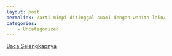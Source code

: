 ```yaml
---
layout: post
permalink: /arti-mimpi-ditinggal-suami-dengan-wanita-lain/
categories:
    - Uncategorized
---
```


[Baca Selengkapnya](/10)